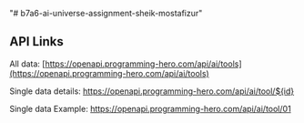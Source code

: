 "# b7a6-ai-universe-assignment-sheik-mostafizur" 


## API Links
All data: [https://openapi.programming-hero.com/api/ai/tools](https://openapi.programming-hero.com/api/ai/tools)

Single data details: https://openapi.programming-hero.com/api/ai/tool/${id}

Single data Example: https://openapi.programming-hero.com/api/ai/tool/01
